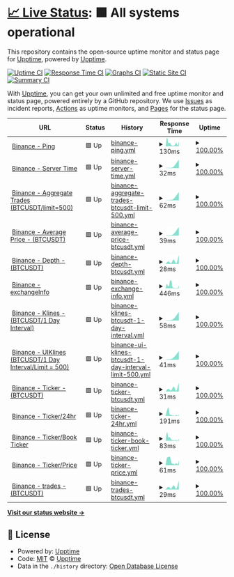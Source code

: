 # [📈 Live Status](https://demo.upptime.js.org): <!--live status--> **🟩 All systems operational**

This repository contains the open-source uptime monitor and status page for [Upptime](https://upptime.js.org), powered by [Upptime](https://github.com/upptime/upptime).

[![Uptime CI](https://github.com/goquantio/crypto-monitor/workflows/Uptime%20CI/badge.svg)](https://github.com/goquantio/crypto-monitor/actions?query=workflow%3A%22Uptime+CI%22)
[![Response Time CI](https://github.com/goquantio/crypto-monitor/workflows/Response%20Time%20CI/badge.svg)](https://github.com/goquantio/crypto-monitor/actions?query=workflow%3A%22Response+Time+CI%22)
[![Graphs CI](https://github.com/goquantio/crypto-monitor/workflows/Graphs%20CI/badge.svg)](https://github.com/goquantio/crypto-monitor/actions?query=workflow%3A%22Graphs+CI%22)
[![Static Site CI](https://github.com/goquantio/crypto-monitor/workflows/Static%20Site%20CI/badge.svg)](https://github.com/goquantio/crypto-monitor/actions?query=workflow%3A%22Static+Site+CI%22)
[![Summary CI](https://github.com/goquantio/crypto-monitor/workflows/Summary%20CI/badge.svg)](https://github.com/goquantio/crypto-monitor/actions?query=workflow%3A%22Summary+CI%22)

With [Upptime](https://upptime.js.org), you can get your own unlimited and free uptime monitor and status page, powered entirely by a GitHub repository. We use [Issues](https://github.com/upptime/upptime/issues) as incident reports, [Actions](https://github.com/goquantio/crypto-monitor/actions) as uptime monitors, and [Pages](https://demo.upptime.js.org) for the status page.

<!--start: status pages-->
<!-- This summary is generated by Upptime (https://github.com/upptime/upptime) -->
<!-- Do not edit this manually, your changes will be overwritten -->
<!-- prettier-ignore -->
| URL | Status | History | Response Time | Uptime |
| --- | ------ | ------- | ------------- | ------ |
| <img alt="" src="https://icons.duckduckgo.com/ip3/api.binance.us.ico" height="13"> [Binance - Ping](https://api.binance.us/api/v3/ping) | 🟩 Up | [binance-ping.yml](https://github.com/goquantio/crypto-monitor/commits/HEAD/history/binance-ping.yml) | <details><summary><img alt="Response time graph" src="./graphs/binance-ping/response-time-week.png" height="20"> 130ms</summary><br><a href="https://goquantio.github.io/crypto-monitor/history/binance-ping"><img alt="Response time 130" src="https://img.shields.io/endpoint?url=https%3A%2F%2Fraw.githubusercontent.com%2Fgoquantio%2Fcrypto-monitor%2FHEAD%2Fapi%2Fbinance-ping%2Fresponse-time.json"></a><br><a href="https://goquantio.github.io/crypto-monitor/history/binance-ping"><img alt="24-hour response time 130" src="https://img.shields.io/endpoint?url=https%3A%2F%2Fraw.githubusercontent.com%2Fgoquantio%2Fcrypto-monitor%2FHEAD%2Fapi%2Fbinance-ping%2Fresponse-time-day.json"></a><br><a href="https://goquantio.github.io/crypto-monitor/history/binance-ping"><img alt="7-day response time 130" src="https://img.shields.io/endpoint?url=https%3A%2F%2Fraw.githubusercontent.com%2Fgoquantio%2Fcrypto-monitor%2FHEAD%2Fapi%2Fbinance-ping%2Fresponse-time-week.json"></a><br><a href="https://goquantio.github.io/crypto-monitor/history/binance-ping"><img alt="30-day response time 130" src="https://img.shields.io/endpoint?url=https%3A%2F%2Fraw.githubusercontent.com%2Fgoquantio%2Fcrypto-monitor%2FHEAD%2Fapi%2Fbinance-ping%2Fresponse-time-month.json"></a><br><a href="https://goquantio.github.io/crypto-monitor/history/binance-ping"><img alt="1-year response time 130" src="https://img.shields.io/endpoint?url=https%3A%2F%2Fraw.githubusercontent.com%2Fgoquantio%2Fcrypto-monitor%2FHEAD%2Fapi%2Fbinance-ping%2Fresponse-time-year.json"></a></details> | <details><summary><a href="https://goquantio.github.io/crypto-monitor/history/binance-ping">100.00%</a></summary><a href="https://goquantio.github.io/crypto-monitor/history/binance-ping"><img alt="All-time uptime 100.00%" src="https://img.shields.io/endpoint?url=https%3A%2F%2Fraw.githubusercontent.com%2Fgoquantio%2Fcrypto-monitor%2FHEAD%2Fapi%2Fbinance-ping%2Fuptime.json"></a><br><a href="https://goquantio.github.io/crypto-monitor/history/binance-ping"><img alt="24-hour uptime 100.00%" src="https://img.shields.io/endpoint?url=https%3A%2F%2Fraw.githubusercontent.com%2Fgoquantio%2Fcrypto-monitor%2FHEAD%2Fapi%2Fbinance-ping%2Fuptime-day.json"></a><br><a href="https://goquantio.github.io/crypto-monitor/history/binance-ping"><img alt="7-day uptime 100.00%" src="https://img.shields.io/endpoint?url=https%3A%2F%2Fraw.githubusercontent.com%2Fgoquantio%2Fcrypto-monitor%2FHEAD%2Fapi%2Fbinance-ping%2Fuptime-week.json"></a><br><a href="https://goquantio.github.io/crypto-monitor/history/binance-ping"><img alt="30-day uptime 100.00%" src="https://img.shields.io/endpoint?url=https%3A%2F%2Fraw.githubusercontent.com%2Fgoquantio%2Fcrypto-monitor%2FHEAD%2Fapi%2Fbinance-ping%2Fuptime-month.json"></a><br><a href="https://goquantio.github.io/crypto-monitor/history/binance-ping"><img alt="1-year uptime 100.00%" src="https://img.shields.io/endpoint?url=https%3A%2F%2Fraw.githubusercontent.com%2Fgoquantio%2Fcrypto-monitor%2FHEAD%2Fapi%2Fbinance-ping%2Fuptime-year.json"></a></details>
| <img alt="" src="https://icons.duckduckgo.com/ip3/api.binance.us.ico" height="13"> [Binance - Server Time](https://api.binance.us/api/v3/time) | 🟩 Up | [binance-server-time.yml](https://github.com/goquantio/crypto-monitor/commits/HEAD/history/binance-server-time.yml) | <details><summary><img alt="Response time graph" src="./graphs/binance-server-time/response-time-week.png" height="20"> 32ms</summary><br><a href="https://goquantio.github.io/crypto-monitor/history/binance-server-time"><img alt="Response time 32" src="https://img.shields.io/endpoint?url=https%3A%2F%2Fraw.githubusercontent.com%2Fgoquantio%2Fcrypto-monitor%2FHEAD%2Fapi%2Fbinance-server-time%2Fresponse-time.json"></a><br><a href="https://goquantio.github.io/crypto-monitor/history/binance-server-time"><img alt="24-hour response time 32" src="https://img.shields.io/endpoint?url=https%3A%2F%2Fraw.githubusercontent.com%2Fgoquantio%2Fcrypto-monitor%2FHEAD%2Fapi%2Fbinance-server-time%2Fresponse-time-day.json"></a><br><a href="https://goquantio.github.io/crypto-monitor/history/binance-server-time"><img alt="7-day response time 32" src="https://img.shields.io/endpoint?url=https%3A%2F%2Fraw.githubusercontent.com%2Fgoquantio%2Fcrypto-monitor%2FHEAD%2Fapi%2Fbinance-server-time%2Fresponse-time-week.json"></a><br><a href="https://goquantio.github.io/crypto-monitor/history/binance-server-time"><img alt="30-day response time 32" src="https://img.shields.io/endpoint?url=https%3A%2F%2Fraw.githubusercontent.com%2Fgoquantio%2Fcrypto-monitor%2FHEAD%2Fapi%2Fbinance-server-time%2Fresponse-time-month.json"></a><br><a href="https://goquantio.github.io/crypto-monitor/history/binance-server-time"><img alt="1-year response time 32" src="https://img.shields.io/endpoint?url=https%3A%2F%2Fraw.githubusercontent.com%2Fgoquantio%2Fcrypto-monitor%2FHEAD%2Fapi%2Fbinance-server-time%2Fresponse-time-year.json"></a></details> | <details><summary><a href="https://goquantio.github.io/crypto-monitor/history/binance-server-time">100.00%</a></summary><a href="https://goquantio.github.io/crypto-monitor/history/binance-server-time"><img alt="All-time uptime 100.00%" src="https://img.shields.io/endpoint?url=https%3A%2F%2Fraw.githubusercontent.com%2Fgoquantio%2Fcrypto-monitor%2FHEAD%2Fapi%2Fbinance-server-time%2Fuptime.json"></a><br><a href="https://goquantio.github.io/crypto-monitor/history/binance-server-time"><img alt="24-hour uptime 100.00%" src="https://img.shields.io/endpoint?url=https%3A%2F%2Fraw.githubusercontent.com%2Fgoquantio%2Fcrypto-monitor%2FHEAD%2Fapi%2Fbinance-server-time%2Fuptime-day.json"></a><br><a href="https://goquantio.github.io/crypto-monitor/history/binance-server-time"><img alt="7-day uptime 100.00%" src="https://img.shields.io/endpoint?url=https%3A%2F%2Fraw.githubusercontent.com%2Fgoquantio%2Fcrypto-monitor%2FHEAD%2Fapi%2Fbinance-server-time%2Fuptime-week.json"></a><br><a href="https://goquantio.github.io/crypto-monitor/history/binance-server-time"><img alt="30-day uptime 100.00%" src="https://img.shields.io/endpoint?url=https%3A%2F%2Fraw.githubusercontent.com%2Fgoquantio%2Fcrypto-monitor%2FHEAD%2Fapi%2Fbinance-server-time%2Fuptime-month.json"></a><br><a href="https://goquantio.github.io/crypto-monitor/history/binance-server-time"><img alt="1-year uptime 100.00%" src="https://img.shields.io/endpoint?url=https%3A%2F%2Fraw.githubusercontent.com%2Fgoquantio%2Fcrypto-monitor%2FHEAD%2Fapi%2Fbinance-server-time%2Fuptime-year.json"></a></details>
| <img alt="" src="https://icons.duckduckgo.com/ip3/api.binance.us.ico" height="13"> [Binance - Aggregate Trades (BTCUSDT/limit=500)](https://api.binance.us/api/v3/aggTrades?symbol=BTCUSDT&limit=500) | 🟩 Up | [binance-aggregate-trades-btcusdt-limit-500.yml](https://github.com/goquantio/crypto-monitor/commits/HEAD/history/binance-aggregate-trades-btcusdt-limit-500.yml) | <details><summary><img alt="Response time graph" src="./graphs/binance-aggregate-trades-btcusdt-limit-500/response-time-week.png" height="20"> 62ms</summary><br><a href="https://goquantio.github.io/crypto-monitor/history/binance-aggregate-trades-btcusdt-limit-500"><img alt="Response time 62" src="https://img.shields.io/endpoint?url=https%3A%2F%2Fraw.githubusercontent.com%2Fgoquantio%2Fcrypto-monitor%2FHEAD%2Fapi%2Fbinance-aggregate-trades-btcusdt-limit-500%2Fresponse-time.json"></a><br><a href="https://goquantio.github.io/crypto-monitor/history/binance-aggregate-trades-btcusdt-limit-500"><img alt="24-hour response time 62" src="https://img.shields.io/endpoint?url=https%3A%2F%2Fraw.githubusercontent.com%2Fgoquantio%2Fcrypto-monitor%2FHEAD%2Fapi%2Fbinance-aggregate-trades-btcusdt-limit-500%2Fresponse-time-day.json"></a><br><a href="https://goquantio.github.io/crypto-monitor/history/binance-aggregate-trades-btcusdt-limit-500"><img alt="7-day response time 62" src="https://img.shields.io/endpoint?url=https%3A%2F%2Fraw.githubusercontent.com%2Fgoquantio%2Fcrypto-monitor%2FHEAD%2Fapi%2Fbinance-aggregate-trades-btcusdt-limit-500%2Fresponse-time-week.json"></a><br><a href="https://goquantio.github.io/crypto-monitor/history/binance-aggregate-trades-btcusdt-limit-500"><img alt="30-day response time 62" src="https://img.shields.io/endpoint?url=https%3A%2F%2Fraw.githubusercontent.com%2Fgoquantio%2Fcrypto-monitor%2FHEAD%2Fapi%2Fbinance-aggregate-trades-btcusdt-limit-500%2Fresponse-time-month.json"></a><br><a href="https://goquantio.github.io/crypto-monitor/history/binance-aggregate-trades-btcusdt-limit-500"><img alt="1-year response time 62" src="https://img.shields.io/endpoint?url=https%3A%2F%2Fraw.githubusercontent.com%2Fgoquantio%2Fcrypto-monitor%2FHEAD%2Fapi%2Fbinance-aggregate-trades-btcusdt-limit-500%2Fresponse-time-year.json"></a></details> | <details><summary><a href="https://goquantio.github.io/crypto-monitor/history/binance-aggregate-trades-btcusdt-limit-500">100.00%</a></summary><a href="https://goquantio.github.io/crypto-monitor/history/binance-aggregate-trades-btcusdt-limit-500"><img alt="All-time uptime 100.00%" src="https://img.shields.io/endpoint?url=https%3A%2F%2Fraw.githubusercontent.com%2Fgoquantio%2Fcrypto-monitor%2FHEAD%2Fapi%2Fbinance-aggregate-trades-btcusdt-limit-500%2Fuptime.json"></a><br><a href="https://goquantio.github.io/crypto-monitor/history/binance-aggregate-trades-btcusdt-limit-500"><img alt="24-hour uptime 100.00%" src="https://img.shields.io/endpoint?url=https%3A%2F%2Fraw.githubusercontent.com%2Fgoquantio%2Fcrypto-monitor%2FHEAD%2Fapi%2Fbinance-aggregate-trades-btcusdt-limit-500%2Fuptime-day.json"></a><br><a href="https://goquantio.github.io/crypto-monitor/history/binance-aggregate-trades-btcusdt-limit-500"><img alt="7-day uptime 100.00%" src="https://img.shields.io/endpoint?url=https%3A%2F%2Fraw.githubusercontent.com%2Fgoquantio%2Fcrypto-monitor%2FHEAD%2Fapi%2Fbinance-aggregate-trades-btcusdt-limit-500%2Fuptime-week.json"></a><br><a href="https://goquantio.github.io/crypto-monitor/history/binance-aggregate-trades-btcusdt-limit-500"><img alt="30-day uptime 100.00%" src="https://img.shields.io/endpoint?url=https%3A%2F%2Fraw.githubusercontent.com%2Fgoquantio%2Fcrypto-monitor%2FHEAD%2Fapi%2Fbinance-aggregate-trades-btcusdt-limit-500%2Fuptime-month.json"></a><br><a href="https://goquantio.github.io/crypto-monitor/history/binance-aggregate-trades-btcusdt-limit-500"><img alt="1-year uptime 100.00%" src="https://img.shields.io/endpoint?url=https%3A%2F%2Fraw.githubusercontent.com%2Fgoquantio%2Fcrypto-monitor%2FHEAD%2Fapi%2Fbinance-aggregate-trades-btcusdt-limit-500%2Fuptime-year.json"></a></details>
| <img alt="" src="https://icons.duckduckgo.com/ip3/api.binance.us.ico" height="13"> [Binance - Average Price - (BTCUSDT)](https://api.binance.us/api/v3/avgPrice?symbol=BTCUSDT) | 🟩 Up | [binance-average-price-btcusdt.yml](https://github.com/goquantio/crypto-monitor/commits/HEAD/history/binance-average-price-btcusdt.yml) | <details><summary><img alt="Response time graph" src="./graphs/binance-average-price-btcusdt/response-time-week.png" height="20"> 39ms</summary><br><a href="https://goquantio.github.io/crypto-monitor/history/binance-average-price-btcusdt"><img alt="Response time 39" src="https://img.shields.io/endpoint?url=https%3A%2F%2Fraw.githubusercontent.com%2Fgoquantio%2Fcrypto-monitor%2FHEAD%2Fapi%2Fbinance-average-price-btcusdt%2Fresponse-time.json"></a><br><a href="https://goquantio.github.io/crypto-monitor/history/binance-average-price-btcusdt"><img alt="24-hour response time 39" src="https://img.shields.io/endpoint?url=https%3A%2F%2Fraw.githubusercontent.com%2Fgoquantio%2Fcrypto-monitor%2FHEAD%2Fapi%2Fbinance-average-price-btcusdt%2Fresponse-time-day.json"></a><br><a href="https://goquantio.github.io/crypto-monitor/history/binance-average-price-btcusdt"><img alt="7-day response time 39" src="https://img.shields.io/endpoint?url=https%3A%2F%2Fraw.githubusercontent.com%2Fgoquantio%2Fcrypto-monitor%2FHEAD%2Fapi%2Fbinance-average-price-btcusdt%2Fresponse-time-week.json"></a><br><a href="https://goquantio.github.io/crypto-monitor/history/binance-average-price-btcusdt"><img alt="30-day response time 39" src="https://img.shields.io/endpoint?url=https%3A%2F%2Fraw.githubusercontent.com%2Fgoquantio%2Fcrypto-monitor%2FHEAD%2Fapi%2Fbinance-average-price-btcusdt%2Fresponse-time-month.json"></a><br><a href="https://goquantio.github.io/crypto-monitor/history/binance-average-price-btcusdt"><img alt="1-year response time 39" src="https://img.shields.io/endpoint?url=https%3A%2F%2Fraw.githubusercontent.com%2Fgoquantio%2Fcrypto-monitor%2FHEAD%2Fapi%2Fbinance-average-price-btcusdt%2Fresponse-time-year.json"></a></details> | <details><summary><a href="https://goquantio.github.io/crypto-monitor/history/binance-average-price-btcusdt">100.00%</a></summary><a href="https://goquantio.github.io/crypto-monitor/history/binance-average-price-btcusdt"><img alt="All-time uptime 100.00%" src="https://img.shields.io/endpoint?url=https%3A%2F%2Fraw.githubusercontent.com%2Fgoquantio%2Fcrypto-monitor%2FHEAD%2Fapi%2Fbinance-average-price-btcusdt%2Fuptime.json"></a><br><a href="https://goquantio.github.io/crypto-monitor/history/binance-average-price-btcusdt"><img alt="24-hour uptime 100.00%" src="https://img.shields.io/endpoint?url=https%3A%2F%2Fraw.githubusercontent.com%2Fgoquantio%2Fcrypto-monitor%2FHEAD%2Fapi%2Fbinance-average-price-btcusdt%2Fuptime-day.json"></a><br><a href="https://goquantio.github.io/crypto-monitor/history/binance-average-price-btcusdt"><img alt="7-day uptime 100.00%" src="https://img.shields.io/endpoint?url=https%3A%2F%2Fraw.githubusercontent.com%2Fgoquantio%2Fcrypto-monitor%2FHEAD%2Fapi%2Fbinance-average-price-btcusdt%2Fuptime-week.json"></a><br><a href="https://goquantio.github.io/crypto-monitor/history/binance-average-price-btcusdt"><img alt="30-day uptime 100.00%" src="https://img.shields.io/endpoint?url=https%3A%2F%2Fraw.githubusercontent.com%2Fgoquantio%2Fcrypto-monitor%2FHEAD%2Fapi%2Fbinance-average-price-btcusdt%2Fuptime-month.json"></a><br><a href="https://goquantio.github.io/crypto-monitor/history/binance-average-price-btcusdt"><img alt="1-year uptime 100.00%" src="https://img.shields.io/endpoint?url=https%3A%2F%2Fraw.githubusercontent.com%2Fgoquantio%2Fcrypto-monitor%2FHEAD%2Fapi%2Fbinance-average-price-btcusdt%2Fuptime-year.json"></a></details>
| <img alt="" src="https://icons.duckduckgo.com/ip3/api.binance.us.ico" height="13"> [Binance - Depth - (BTCUSDT)](https://api.binance.us/api/v3/depth?symbol=BTCUSDT) | 🟩 Up | [binance-depth-btcusdt.yml](https://github.com/goquantio/crypto-monitor/commits/HEAD/history/binance-depth-btcusdt.yml) | <details><summary><img alt="Response time graph" src="./graphs/binance-depth-btcusdt/response-time-week.png" height="20"> 28ms</summary><br><a href="https://goquantio.github.io/crypto-monitor/history/binance-depth-btcusdt"><img alt="Response time 28" src="https://img.shields.io/endpoint?url=https%3A%2F%2Fraw.githubusercontent.com%2Fgoquantio%2Fcrypto-monitor%2FHEAD%2Fapi%2Fbinance-depth-btcusdt%2Fresponse-time.json"></a><br><a href="https://goquantio.github.io/crypto-monitor/history/binance-depth-btcusdt"><img alt="24-hour response time 28" src="https://img.shields.io/endpoint?url=https%3A%2F%2Fraw.githubusercontent.com%2Fgoquantio%2Fcrypto-monitor%2FHEAD%2Fapi%2Fbinance-depth-btcusdt%2Fresponse-time-day.json"></a><br><a href="https://goquantio.github.io/crypto-monitor/history/binance-depth-btcusdt"><img alt="7-day response time 28" src="https://img.shields.io/endpoint?url=https%3A%2F%2Fraw.githubusercontent.com%2Fgoquantio%2Fcrypto-monitor%2FHEAD%2Fapi%2Fbinance-depth-btcusdt%2Fresponse-time-week.json"></a><br><a href="https://goquantio.github.io/crypto-monitor/history/binance-depth-btcusdt"><img alt="30-day response time 28" src="https://img.shields.io/endpoint?url=https%3A%2F%2Fraw.githubusercontent.com%2Fgoquantio%2Fcrypto-monitor%2FHEAD%2Fapi%2Fbinance-depth-btcusdt%2Fresponse-time-month.json"></a><br><a href="https://goquantio.github.io/crypto-monitor/history/binance-depth-btcusdt"><img alt="1-year response time 28" src="https://img.shields.io/endpoint?url=https%3A%2F%2Fraw.githubusercontent.com%2Fgoquantio%2Fcrypto-monitor%2FHEAD%2Fapi%2Fbinance-depth-btcusdt%2Fresponse-time-year.json"></a></details> | <details><summary><a href="https://goquantio.github.io/crypto-monitor/history/binance-depth-btcusdt">100.00%</a></summary><a href="https://goquantio.github.io/crypto-monitor/history/binance-depth-btcusdt"><img alt="All-time uptime 100.00%" src="https://img.shields.io/endpoint?url=https%3A%2F%2Fraw.githubusercontent.com%2Fgoquantio%2Fcrypto-monitor%2FHEAD%2Fapi%2Fbinance-depth-btcusdt%2Fuptime.json"></a><br><a href="https://goquantio.github.io/crypto-monitor/history/binance-depth-btcusdt"><img alt="24-hour uptime 100.00%" src="https://img.shields.io/endpoint?url=https%3A%2F%2Fraw.githubusercontent.com%2Fgoquantio%2Fcrypto-monitor%2FHEAD%2Fapi%2Fbinance-depth-btcusdt%2Fuptime-day.json"></a><br><a href="https://goquantio.github.io/crypto-monitor/history/binance-depth-btcusdt"><img alt="7-day uptime 100.00%" src="https://img.shields.io/endpoint?url=https%3A%2F%2Fraw.githubusercontent.com%2Fgoquantio%2Fcrypto-monitor%2FHEAD%2Fapi%2Fbinance-depth-btcusdt%2Fuptime-week.json"></a><br><a href="https://goquantio.github.io/crypto-monitor/history/binance-depth-btcusdt"><img alt="30-day uptime 100.00%" src="https://img.shields.io/endpoint?url=https%3A%2F%2Fraw.githubusercontent.com%2Fgoquantio%2Fcrypto-monitor%2FHEAD%2Fapi%2Fbinance-depth-btcusdt%2Fuptime-month.json"></a><br><a href="https://goquantio.github.io/crypto-monitor/history/binance-depth-btcusdt"><img alt="1-year uptime 100.00%" src="https://img.shields.io/endpoint?url=https%3A%2F%2Fraw.githubusercontent.com%2Fgoquantio%2Fcrypto-monitor%2FHEAD%2Fapi%2Fbinance-depth-btcusdt%2Fuptime-year.json"></a></details>
| <img alt="" src="https://icons.duckduckgo.com/ip3/api.binance.us.ico" height="13"> [Binance - exchangeInfo](https://api.binance.us/api/v3/exchangeInfo) | 🟩 Up | [binance-exchange-info.yml](https://github.com/goquantio/crypto-monitor/commits/HEAD/history/binance-exchange-info.yml) | <details><summary><img alt="Response time graph" src="./graphs/binance-exchange-info/response-time-week.png" height="20"> 446ms</summary><br><a href="https://goquantio.github.io/crypto-monitor/history/binance-exchange-info"><img alt="Response time 446" src="https://img.shields.io/endpoint?url=https%3A%2F%2Fraw.githubusercontent.com%2Fgoquantio%2Fcrypto-monitor%2FHEAD%2Fapi%2Fbinance-exchange-info%2Fresponse-time.json"></a><br><a href="https://goquantio.github.io/crypto-monitor/history/binance-exchange-info"><img alt="24-hour response time 446" src="https://img.shields.io/endpoint?url=https%3A%2F%2Fraw.githubusercontent.com%2Fgoquantio%2Fcrypto-monitor%2FHEAD%2Fapi%2Fbinance-exchange-info%2Fresponse-time-day.json"></a><br><a href="https://goquantio.github.io/crypto-monitor/history/binance-exchange-info"><img alt="7-day response time 446" src="https://img.shields.io/endpoint?url=https%3A%2F%2Fraw.githubusercontent.com%2Fgoquantio%2Fcrypto-monitor%2FHEAD%2Fapi%2Fbinance-exchange-info%2Fresponse-time-week.json"></a><br><a href="https://goquantio.github.io/crypto-monitor/history/binance-exchange-info"><img alt="30-day response time 446" src="https://img.shields.io/endpoint?url=https%3A%2F%2Fraw.githubusercontent.com%2Fgoquantio%2Fcrypto-monitor%2FHEAD%2Fapi%2Fbinance-exchange-info%2Fresponse-time-month.json"></a><br><a href="https://goquantio.github.io/crypto-monitor/history/binance-exchange-info"><img alt="1-year response time 446" src="https://img.shields.io/endpoint?url=https%3A%2F%2Fraw.githubusercontent.com%2Fgoquantio%2Fcrypto-monitor%2FHEAD%2Fapi%2Fbinance-exchange-info%2Fresponse-time-year.json"></a></details> | <details><summary><a href="https://goquantio.github.io/crypto-monitor/history/binance-exchange-info">100.00%</a></summary><a href="https://goquantio.github.io/crypto-monitor/history/binance-exchange-info"><img alt="All-time uptime 100.00%" src="https://img.shields.io/endpoint?url=https%3A%2F%2Fraw.githubusercontent.com%2Fgoquantio%2Fcrypto-monitor%2FHEAD%2Fapi%2Fbinance-exchange-info%2Fuptime.json"></a><br><a href="https://goquantio.github.io/crypto-monitor/history/binance-exchange-info"><img alt="24-hour uptime 100.00%" src="https://img.shields.io/endpoint?url=https%3A%2F%2Fraw.githubusercontent.com%2Fgoquantio%2Fcrypto-monitor%2FHEAD%2Fapi%2Fbinance-exchange-info%2Fuptime-day.json"></a><br><a href="https://goquantio.github.io/crypto-monitor/history/binance-exchange-info"><img alt="7-day uptime 100.00%" src="https://img.shields.io/endpoint?url=https%3A%2F%2Fraw.githubusercontent.com%2Fgoquantio%2Fcrypto-monitor%2FHEAD%2Fapi%2Fbinance-exchange-info%2Fuptime-week.json"></a><br><a href="https://goquantio.github.io/crypto-monitor/history/binance-exchange-info"><img alt="30-day uptime 100.00%" src="https://img.shields.io/endpoint?url=https%3A%2F%2Fraw.githubusercontent.com%2Fgoquantio%2Fcrypto-monitor%2FHEAD%2Fapi%2Fbinance-exchange-info%2Fuptime-month.json"></a><br><a href="https://goquantio.github.io/crypto-monitor/history/binance-exchange-info"><img alt="1-year uptime 100.00%" src="https://img.shields.io/endpoint?url=https%3A%2F%2Fraw.githubusercontent.com%2Fgoquantio%2Fcrypto-monitor%2FHEAD%2Fapi%2Fbinance-exchange-info%2Fuptime-year.json"></a></details>
| <img alt="" src="https://icons.duckduckgo.com/ip3/api.binance.us.ico" height="13"> [Binance - Klines - (BTCUSDT/1 Day Interval)](https://api.binance.us/api/v3/klines?symbol=BTCUSDT&interval=1d) | 🟩 Up | [binance-klines-btcusdt-1-day-interval.yml](https://github.com/goquantio/crypto-monitor/commits/HEAD/history/binance-klines-btcusdt-1-day-interval.yml) | <details><summary><img alt="Response time graph" src="./graphs/binance-klines-btcusdt-1-day-interval/response-time-week.png" height="20"> 58ms</summary><br><a href="https://goquantio.github.io/crypto-monitor/history/binance-klines-btcusdt-1-day-interval"><img alt="Response time 58" src="https://img.shields.io/endpoint?url=https%3A%2F%2Fraw.githubusercontent.com%2Fgoquantio%2Fcrypto-monitor%2FHEAD%2Fapi%2Fbinance-klines-btcusdt-1-day-interval%2Fresponse-time.json"></a><br><a href="https://goquantio.github.io/crypto-monitor/history/binance-klines-btcusdt-1-day-interval"><img alt="24-hour response time 58" src="https://img.shields.io/endpoint?url=https%3A%2F%2Fraw.githubusercontent.com%2Fgoquantio%2Fcrypto-monitor%2FHEAD%2Fapi%2Fbinance-klines-btcusdt-1-day-interval%2Fresponse-time-day.json"></a><br><a href="https://goquantio.github.io/crypto-monitor/history/binance-klines-btcusdt-1-day-interval"><img alt="7-day response time 58" src="https://img.shields.io/endpoint?url=https%3A%2F%2Fraw.githubusercontent.com%2Fgoquantio%2Fcrypto-monitor%2FHEAD%2Fapi%2Fbinance-klines-btcusdt-1-day-interval%2Fresponse-time-week.json"></a><br><a href="https://goquantio.github.io/crypto-monitor/history/binance-klines-btcusdt-1-day-interval"><img alt="30-day response time 58" src="https://img.shields.io/endpoint?url=https%3A%2F%2Fraw.githubusercontent.com%2Fgoquantio%2Fcrypto-monitor%2FHEAD%2Fapi%2Fbinance-klines-btcusdt-1-day-interval%2Fresponse-time-month.json"></a><br><a href="https://goquantio.github.io/crypto-monitor/history/binance-klines-btcusdt-1-day-interval"><img alt="1-year response time 58" src="https://img.shields.io/endpoint?url=https%3A%2F%2Fraw.githubusercontent.com%2Fgoquantio%2Fcrypto-monitor%2FHEAD%2Fapi%2Fbinance-klines-btcusdt-1-day-interval%2Fresponse-time-year.json"></a></details> | <details><summary><a href="https://goquantio.github.io/crypto-monitor/history/binance-klines-btcusdt-1-day-interval">100.00%</a></summary><a href="https://goquantio.github.io/crypto-monitor/history/binance-klines-btcusdt-1-day-interval"><img alt="All-time uptime 100.00%" src="https://img.shields.io/endpoint?url=https%3A%2F%2Fraw.githubusercontent.com%2Fgoquantio%2Fcrypto-monitor%2FHEAD%2Fapi%2Fbinance-klines-btcusdt-1-day-interval%2Fuptime.json"></a><br><a href="https://goquantio.github.io/crypto-monitor/history/binance-klines-btcusdt-1-day-interval"><img alt="24-hour uptime 100.00%" src="https://img.shields.io/endpoint?url=https%3A%2F%2Fraw.githubusercontent.com%2Fgoquantio%2Fcrypto-monitor%2FHEAD%2Fapi%2Fbinance-klines-btcusdt-1-day-interval%2Fuptime-day.json"></a><br><a href="https://goquantio.github.io/crypto-monitor/history/binance-klines-btcusdt-1-day-interval"><img alt="7-day uptime 100.00%" src="https://img.shields.io/endpoint?url=https%3A%2F%2Fraw.githubusercontent.com%2Fgoquantio%2Fcrypto-monitor%2FHEAD%2Fapi%2Fbinance-klines-btcusdt-1-day-interval%2Fuptime-week.json"></a><br><a href="https://goquantio.github.io/crypto-monitor/history/binance-klines-btcusdt-1-day-interval"><img alt="30-day uptime 100.00%" src="https://img.shields.io/endpoint?url=https%3A%2F%2Fraw.githubusercontent.com%2Fgoquantio%2Fcrypto-monitor%2FHEAD%2Fapi%2Fbinance-klines-btcusdt-1-day-interval%2Fuptime-month.json"></a><br><a href="https://goquantio.github.io/crypto-monitor/history/binance-klines-btcusdt-1-day-interval"><img alt="1-year uptime 100.00%" src="https://img.shields.io/endpoint?url=https%3A%2F%2Fraw.githubusercontent.com%2Fgoquantio%2Fcrypto-monitor%2FHEAD%2Fapi%2Fbinance-klines-btcusdt-1-day-interval%2Fuptime-year.json"></a></details>
| <img alt="" src="https://icons.duckduckgo.com/ip3/api.binance.us.ico" height="13"> [Binance - UIKlines (BTCUSDT/1 Day Interval/Limit = 500)](https://api.binance.us/api/v3/uiKlines?symbol=BTCUSDT&interval=1d&limit=500) | 🟩 Up | [binance-ui-klines-btcusdt-1-day-interval-limit-500.yml](https://github.com/goquantio/crypto-monitor/commits/HEAD/history/binance-ui-klines-btcusdt-1-day-interval-limit-500.yml) | <details><summary><img alt="Response time graph" src="./graphs/binance-ui-klines-btcusdt-1-day-interval-limit-500/response-time-week.png" height="20"> 41ms</summary><br><a href="https://goquantio.github.io/crypto-monitor/history/binance-ui-klines-btcusdt-1-day-interval-limit-500"><img alt="Response time 41" src="https://img.shields.io/endpoint?url=https%3A%2F%2Fraw.githubusercontent.com%2Fgoquantio%2Fcrypto-monitor%2FHEAD%2Fapi%2Fbinance-ui-klines-btcusdt-1-day-interval-limit-500%2Fresponse-time.json"></a><br><a href="https://goquantio.github.io/crypto-monitor/history/binance-ui-klines-btcusdt-1-day-interval-limit-500"><img alt="24-hour response time 41" src="https://img.shields.io/endpoint?url=https%3A%2F%2Fraw.githubusercontent.com%2Fgoquantio%2Fcrypto-monitor%2FHEAD%2Fapi%2Fbinance-ui-klines-btcusdt-1-day-interval-limit-500%2Fresponse-time-day.json"></a><br><a href="https://goquantio.github.io/crypto-monitor/history/binance-ui-klines-btcusdt-1-day-interval-limit-500"><img alt="7-day response time 41" src="https://img.shields.io/endpoint?url=https%3A%2F%2Fraw.githubusercontent.com%2Fgoquantio%2Fcrypto-monitor%2FHEAD%2Fapi%2Fbinance-ui-klines-btcusdt-1-day-interval-limit-500%2Fresponse-time-week.json"></a><br><a href="https://goquantio.github.io/crypto-monitor/history/binance-ui-klines-btcusdt-1-day-interval-limit-500"><img alt="30-day response time 41" src="https://img.shields.io/endpoint?url=https%3A%2F%2Fraw.githubusercontent.com%2Fgoquantio%2Fcrypto-monitor%2FHEAD%2Fapi%2Fbinance-ui-klines-btcusdt-1-day-interval-limit-500%2Fresponse-time-month.json"></a><br><a href="https://goquantio.github.io/crypto-monitor/history/binance-ui-klines-btcusdt-1-day-interval-limit-500"><img alt="1-year response time 41" src="https://img.shields.io/endpoint?url=https%3A%2F%2Fraw.githubusercontent.com%2Fgoquantio%2Fcrypto-monitor%2FHEAD%2Fapi%2Fbinance-ui-klines-btcusdt-1-day-interval-limit-500%2Fresponse-time-year.json"></a></details> | <details><summary><a href="https://goquantio.github.io/crypto-monitor/history/binance-ui-klines-btcusdt-1-day-interval-limit-500">100.00%</a></summary><a href="https://goquantio.github.io/crypto-monitor/history/binance-ui-klines-btcusdt-1-day-interval-limit-500"><img alt="All-time uptime 100.00%" src="https://img.shields.io/endpoint?url=https%3A%2F%2Fraw.githubusercontent.com%2Fgoquantio%2Fcrypto-monitor%2FHEAD%2Fapi%2Fbinance-ui-klines-btcusdt-1-day-interval-limit-500%2Fuptime.json"></a><br><a href="https://goquantio.github.io/crypto-monitor/history/binance-ui-klines-btcusdt-1-day-interval-limit-500"><img alt="24-hour uptime 100.00%" src="https://img.shields.io/endpoint?url=https%3A%2F%2Fraw.githubusercontent.com%2Fgoquantio%2Fcrypto-monitor%2FHEAD%2Fapi%2Fbinance-ui-klines-btcusdt-1-day-interval-limit-500%2Fuptime-day.json"></a><br><a href="https://goquantio.github.io/crypto-monitor/history/binance-ui-klines-btcusdt-1-day-interval-limit-500"><img alt="7-day uptime 100.00%" src="https://img.shields.io/endpoint?url=https%3A%2F%2Fraw.githubusercontent.com%2Fgoquantio%2Fcrypto-monitor%2FHEAD%2Fapi%2Fbinance-ui-klines-btcusdt-1-day-interval-limit-500%2Fuptime-week.json"></a><br><a href="https://goquantio.github.io/crypto-monitor/history/binance-ui-klines-btcusdt-1-day-interval-limit-500"><img alt="30-day uptime 100.00%" src="https://img.shields.io/endpoint?url=https%3A%2F%2Fraw.githubusercontent.com%2Fgoquantio%2Fcrypto-monitor%2FHEAD%2Fapi%2Fbinance-ui-klines-btcusdt-1-day-interval-limit-500%2Fuptime-month.json"></a><br><a href="https://goquantio.github.io/crypto-monitor/history/binance-ui-klines-btcusdt-1-day-interval-limit-500"><img alt="1-year uptime 100.00%" src="https://img.shields.io/endpoint?url=https%3A%2F%2Fraw.githubusercontent.com%2Fgoquantio%2Fcrypto-monitor%2FHEAD%2Fapi%2Fbinance-ui-klines-btcusdt-1-day-interval-limit-500%2Fuptime-year.json"></a></details>
| <img alt="" src="https://icons.duckduckgo.com/ip3/api.binance.us.ico" height="13"> [Binance - Ticker - (BTCUSDT)](https://api.binance.us/api/v3/ticker?symbol=BTCUSDT) | 🟩 Up | [binance-ticker-btcusdt.yml](https://github.com/goquantio/crypto-monitor/commits/HEAD/history/binance-ticker-btcusdt.yml) | <details><summary><img alt="Response time graph" src="./graphs/binance-ticker-btcusdt/response-time-week.png" height="20"> 31ms</summary><br><a href="https://goquantio.github.io/crypto-monitor/history/binance-ticker-btcusdt"><img alt="Response time 31" src="https://img.shields.io/endpoint?url=https%3A%2F%2Fraw.githubusercontent.com%2Fgoquantio%2Fcrypto-monitor%2FHEAD%2Fapi%2Fbinance-ticker-btcusdt%2Fresponse-time.json"></a><br><a href="https://goquantio.github.io/crypto-monitor/history/binance-ticker-btcusdt"><img alt="24-hour response time 31" src="https://img.shields.io/endpoint?url=https%3A%2F%2Fraw.githubusercontent.com%2Fgoquantio%2Fcrypto-monitor%2FHEAD%2Fapi%2Fbinance-ticker-btcusdt%2Fresponse-time-day.json"></a><br><a href="https://goquantio.github.io/crypto-monitor/history/binance-ticker-btcusdt"><img alt="7-day response time 31" src="https://img.shields.io/endpoint?url=https%3A%2F%2Fraw.githubusercontent.com%2Fgoquantio%2Fcrypto-monitor%2FHEAD%2Fapi%2Fbinance-ticker-btcusdt%2Fresponse-time-week.json"></a><br><a href="https://goquantio.github.io/crypto-monitor/history/binance-ticker-btcusdt"><img alt="30-day response time 31" src="https://img.shields.io/endpoint?url=https%3A%2F%2Fraw.githubusercontent.com%2Fgoquantio%2Fcrypto-monitor%2FHEAD%2Fapi%2Fbinance-ticker-btcusdt%2Fresponse-time-month.json"></a><br><a href="https://goquantio.github.io/crypto-monitor/history/binance-ticker-btcusdt"><img alt="1-year response time 31" src="https://img.shields.io/endpoint?url=https%3A%2F%2Fraw.githubusercontent.com%2Fgoquantio%2Fcrypto-monitor%2FHEAD%2Fapi%2Fbinance-ticker-btcusdt%2Fresponse-time-year.json"></a></details> | <details><summary><a href="https://goquantio.github.io/crypto-monitor/history/binance-ticker-btcusdt">100.00%</a></summary><a href="https://goquantio.github.io/crypto-monitor/history/binance-ticker-btcusdt"><img alt="All-time uptime 100.00%" src="https://img.shields.io/endpoint?url=https%3A%2F%2Fraw.githubusercontent.com%2Fgoquantio%2Fcrypto-monitor%2FHEAD%2Fapi%2Fbinance-ticker-btcusdt%2Fuptime.json"></a><br><a href="https://goquantio.github.io/crypto-monitor/history/binance-ticker-btcusdt"><img alt="24-hour uptime 100.00%" src="https://img.shields.io/endpoint?url=https%3A%2F%2Fraw.githubusercontent.com%2Fgoquantio%2Fcrypto-monitor%2FHEAD%2Fapi%2Fbinance-ticker-btcusdt%2Fuptime-day.json"></a><br><a href="https://goquantio.github.io/crypto-monitor/history/binance-ticker-btcusdt"><img alt="7-day uptime 100.00%" src="https://img.shields.io/endpoint?url=https%3A%2F%2Fraw.githubusercontent.com%2Fgoquantio%2Fcrypto-monitor%2FHEAD%2Fapi%2Fbinance-ticker-btcusdt%2Fuptime-week.json"></a><br><a href="https://goquantio.github.io/crypto-monitor/history/binance-ticker-btcusdt"><img alt="30-day uptime 100.00%" src="https://img.shields.io/endpoint?url=https%3A%2F%2Fraw.githubusercontent.com%2Fgoquantio%2Fcrypto-monitor%2FHEAD%2Fapi%2Fbinance-ticker-btcusdt%2Fuptime-month.json"></a><br><a href="https://goquantio.github.io/crypto-monitor/history/binance-ticker-btcusdt"><img alt="1-year uptime 100.00%" src="https://img.shields.io/endpoint?url=https%3A%2F%2Fraw.githubusercontent.com%2Fgoquantio%2Fcrypto-monitor%2FHEAD%2Fapi%2Fbinance-ticker-btcusdt%2Fuptime-year.json"></a></details>
| <img alt="" src="https://icons.duckduckgo.com/ip3/api.binance.us.ico" height="13"> [Binance - Ticker/24hr](https://api.binance.us/api/v3/ticker/24hr) | 🟩 Up | [binance-ticker-24hr.yml](https://github.com/goquantio/crypto-monitor/commits/HEAD/history/binance-ticker-24hr.yml) | <details><summary><img alt="Response time graph" src="./graphs/binance-ticker-24hr/response-time-week.png" height="20"> 191ms</summary><br><a href="https://goquantio.github.io/crypto-monitor/history/binance-ticker-24hr"><img alt="Response time 191" src="https://img.shields.io/endpoint?url=https%3A%2F%2Fraw.githubusercontent.com%2Fgoquantio%2Fcrypto-monitor%2FHEAD%2Fapi%2Fbinance-ticker-24hr%2Fresponse-time.json"></a><br><a href="https://goquantio.github.io/crypto-monitor/history/binance-ticker-24hr"><img alt="24-hour response time 191" src="https://img.shields.io/endpoint?url=https%3A%2F%2Fraw.githubusercontent.com%2Fgoquantio%2Fcrypto-monitor%2FHEAD%2Fapi%2Fbinance-ticker-24hr%2Fresponse-time-day.json"></a><br><a href="https://goquantio.github.io/crypto-monitor/history/binance-ticker-24hr"><img alt="7-day response time 191" src="https://img.shields.io/endpoint?url=https%3A%2F%2Fraw.githubusercontent.com%2Fgoquantio%2Fcrypto-monitor%2FHEAD%2Fapi%2Fbinance-ticker-24hr%2Fresponse-time-week.json"></a><br><a href="https://goquantio.github.io/crypto-monitor/history/binance-ticker-24hr"><img alt="30-day response time 191" src="https://img.shields.io/endpoint?url=https%3A%2F%2Fraw.githubusercontent.com%2Fgoquantio%2Fcrypto-monitor%2FHEAD%2Fapi%2Fbinance-ticker-24hr%2Fresponse-time-month.json"></a><br><a href="https://goquantio.github.io/crypto-monitor/history/binance-ticker-24hr"><img alt="1-year response time 191" src="https://img.shields.io/endpoint?url=https%3A%2F%2Fraw.githubusercontent.com%2Fgoquantio%2Fcrypto-monitor%2FHEAD%2Fapi%2Fbinance-ticker-24hr%2Fresponse-time-year.json"></a></details> | <details><summary><a href="https://goquantio.github.io/crypto-monitor/history/binance-ticker-24hr">100.00%</a></summary><a href="https://goquantio.github.io/crypto-monitor/history/binance-ticker-24hr"><img alt="All-time uptime 100.00%" src="https://img.shields.io/endpoint?url=https%3A%2F%2Fraw.githubusercontent.com%2Fgoquantio%2Fcrypto-monitor%2FHEAD%2Fapi%2Fbinance-ticker-24hr%2Fuptime.json"></a><br><a href="https://goquantio.github.io/crypto-monitor/history/binance-ticker-24hr"><img alt="24-hour uptime 100.00%" src="https://img.shields.io/endpoint?url=https%3A%2F%2Fraw.githubusercontent.com%2Fgoquantio%2Fcrypto-monitor%2FHEAD%2Fapi%2Fbinance-ticker-24hr%2Fuptime-day.json"></a><br><a href="https://goquantio.github.io/crypto-monitor/history/binance-ticker-24hr"><img alt="7-day uptime 100.00%" src="https://img.shields.io/endpoint?url=https%3A%2F%2Fraw.githubusercontent.com%2Fgoquantio%2Fcrypto-monitor%2FHEAD%2Fapi%2Fbinance-ticker-24hr%2Fuptime-week.json"></a><br><a href="https://goquantio.github.io/crypto-monitor/history/binance-ticker-24hr"><img alt="30-day uptime 100.00%" src="https://img.shields.io/endpoint?url=https%3A%2F%2Fraw.githubusercontent.com%2Fgoquantio%2Fcrypto-monitor%2FHEAD%2Fapi%2Fbinance-ticker-24hr%2Fuptime-month.json"></a><br><a href="https://goquantio.github.io/crypto-monitor/history/binance-ticker-24hr"><img alt="1-year uptime 100.00%" src="https://img.shields.io/endpoint?url=https%3A%2F%2Fraw.githubusercontent.com%2Fgoquantio%2Fcrypto-monitor%2FHEAD%2Fapi%2Fbinance-ticker-24hr%2Fuptime-year.json"></a></details>
| <img alt="" src="https://icons.duckduckgo.com/ip3/api.binance.us.ico" height="13"> [Binance - Ticker/Book Ticker](https://api.binance.us/api/v3/ticker/bookTicker) | 🟩 Up | [binance-ticker-book-ticker.yml](https://github.com/goquantio/crypto-monitor/commits/HEAD/history/binance-ticker-book-ticker.yml) | <details><summary><img alt="Response time graph" src="./graphs/binance-ticker-book-ticker/response-time-week.png" height="20"> 83ms</summary><br><a href="https://goquantio.github.io/crypto-monitor/history/binance-ticker-book-ticker"><img alt="Response time 83" src="https://img.shields.io/endpoint?url=https%3A%2F%2Fraw.githubusercontent.com%2Fgoquantio%2Fcrypto-monitor%2FHEAD%2Fapi%2Fbinance-ticker-book-ticker%2Fresponse-time.json"></a><br><a href="https://goquantio.github.io/crypto-monitor/history/binance-ticker-book-ticker"><img alt="24-hour response time 83" src="https://img.shields.io/endpoint?url=https%3A%2F%2Fraw.githubusercontent.com%2Fgoquantio%2Fcrypto-monitor%2FHEAD%2Fapi%2Fbinance-ticker-book-ticker%2Fresponse-time-day.json"></a><br><a href="https://goquantio.github.io/crypto-monitor/history/binance-ticker-book-ticker"><img alt="7-day response time 83" src="https://img.shields.io/endpoint?url=https%3A%2F%2Fraw.githubusercontent.com%2Fgoquantio%2Fcrypto-monitor%2FHEAD%2Fapi%2Fbinance-ticker-book-ticker%2Fresponse-time-week.json"></a><br><a href="https://goquantio.github.io/crypto-monitor/history/binance-ticker-book-ticker"><img alt="30-day response time 83" src="https://img.shields.io/endpoint?url=https%3A%2F%2Fraw.githubusercontent.com%2Fgoquantio%2Fcrypto-monitor%2FHEAD%2Fapi%2Fbinance-ticker-book-ticker%2Fresponse-time-month.json"></a><br><a href="https://goquantio.github.io/crypto-monitor/history/binance-ticker-book-ticker"><img alt="1-year response time 83" src="https://img.shields.io/endpoint?url=https%3A%2F%2Fraw.githubusercontent.com%2Fgoquantio%2Fcrypto-monitor%2FHEAD%2Fapi%2Fbinance-ticker-book-ticker%2Fresponse-time-year.json"></a></details> | <details><summary><a href="https://goquantio.github.io/crypto-monitor/history/binance-ticker-book-ticker">100.00%</a></summary><a href="https://goquantio.github.io/crypto-monitor/history/binance-ticker-book-ticker"><img alt="All-time uptime 100.00%" src="https://img.shields.io/endpoint?url=https%3A%2F%2Fraw.githubusercontent.com%2Fgoquantio%2Fcrypto-monitor%2FHEAD%2Fapi%2Fbinance-ticker-book-ticker%2Fuptime.json"></a><br><a href="https://goquantio.github.io/crypto-monitor/history/binance-ticker-book-ticker"><img alt="24-hour uptime 100.00%" src="https://img.shields.io/endpoint?url=https%3A%2F%2Fraw.githubusercontent.com%2Fgoquantio%2Fcrypto-monitor%2FHEAD%2Fapi%2Fbinance-ticker-book-ticker%2Fuptime-day.json"></a><br><a href="https://goquantio.github.io/crypto-monitor/history/binance-ticker-book-ticker"><img alt="7-day uptime 100.00%" src="https://img.shields.io/endpoint?url=https%3A%2F%2Fraw.githubusercontent.com%2Fgoquantio%2Fcrypto-monitor%2FHEAD%2Fapi%2Fbinance-ticker-book-ticker%2Fuptime-week.json"></a><br><a href="https://goquantio.github.io/crypto-monitor/history/binance-ticker-book-ticker"><img alt="30-day uptime 100.00%" src="https://img.shields.io/endpoint?url=https%3A%2F%2Fraw.githubusercontent.com%2Fgoquantio%2Fcrypto-monitor%2FHEAD%2Fapi%2Fbinance-ticker-book-ticker%2Fuptime-month.json"></a><br><a href="https://goquantio.github.io/crypto-monitor/history/binance-ticker-book-ticker"><img alt="1-year uptime 100.00%" src="https://img.shields.io/endpoint?url=https%3A%2F%2Fraw.githubusercontent.com%2Fgoquantio%2Fcrypto-monitor%2FHEAD%2Fapi%2Fbinance-ticker-book-ticker%2Fuptime-year.json"></a></details>
| <img alt="" src="https://icons.duckduckgo.com/ip3/api.binance.us.ico" height="13"> [Binance - Ticker/Price](https://api.binance.us/api/v3/ticker/price) | 🟩 Up | [binance-ticker-price.yml](https://github.com/goquantio/crypto-monitor/commits/HEAD/history/binance-ticker-price.yml) | <details><summary><img alt="Response time graph" src="./graphs/binance-ticker-price/response-time-week.png" height="20"> 61ms</summary><br><a href="https://goquantio.github.io/crypto-monitor/history/binance-ticker-price"><img alt="Response time 61" src="https://img.shields.io/endpoint?url=https%3A%2F%2Fraw.githubusercontent.com%2Fgoquantio%2Fcrypto-monitor%2FHEAD%2Fapi%2Fbinance-ticker-price%2Fresponse-time.json"></a><br><a href="https://goquantio.github.io/crypto-monitor/history/binance-ticker-price"><img alt="24-hour response time 61" src="https://img.shields.io/endpoint?url=https%3A%2F%2Fraw.githubusercontent.com%2Fgoquantio%2Fcrypto-monitor%2FHEAD%2Fapi%2Fbinance-ticker-price%2Fresponse-time-day.json"></a><br><a href="https://goquantio.github.io/crypto-monitor/history/binance-ticker-price"><img alt="7-day response time 61" src="https://img.shields.io/endpoint?url=https%3A%2F%2Fraw.githubusercontent.com%2Fgoquantio%2Fcrypto-monitor%2FHEAD%2Fapi%2Fbinance-ticker-price%2Fresponse-time-week.json"></a><br><a href="https://goquantio.github.io/crypto-monitor/history/binance-ticker-price"><img alt="30-day response time 61" src="https://img.shields.io/endpoint?url=https%3A%2F%2Fraw.githubusercontent.com%2Fgoquantio%2Fcrypto-monitor%2FHEAD%2Fapi%2Fbinance-ticker-price%2Fresponse-time-month.json"></a><br><a href="https://goquantio.github.io/crypto-monitor/history/binance-ticker-price"><img alt="1-year response time 61" src="https://img.shields.io/endpoint?url=https%3A%2F%2Fraw.githubusercontent.com%2Fgoquantio%2Fcrypto-monitor%2FHEAD%2Fapi%2Fbinance-ticker-price%2Fresponse-time-year.json"></a></details> | <details><summary><a href="https://goquantio.github.io/crypto-monitor/history/binance-ticker-price">100.00%</a></summary><a href="https://goquantio.github.io/crypto-monitor/history/binance-ticker-price"><img alt="All-time uptime 100.00%" src="https://img.shields.io/endpoint?url=https%3A%2F%2Fraw.githubusercontent.com%2Fgoquantio%2Fcrypto-monitor%2FHEAD%2Fapi%2Fbinance-ticker-price%2Fuptime.json"></a><br><a href="https://goquantio.github.io/crypto-monitor/history/binance-ticker-price"><img alt="24-hour uptime 100.00%" src="https://img.shields.io/endpoint?url=https%3A%2F%2Fraw.githubusercontent.com%2Fgoquantio%2Fcrypto-monitor%2FHEAD%2Fapi%2Fbinance-ticker-price%2Fuptime-day.json"></a><br><a href="https://goquantio.github.io/crypto-monitor/history/binance-ticker-price"><img alt="7-day uptime 100.00%" src="https://img.shields.io/endpoint?url=https%3A%2F%2Fraw.githubusercontent.com%2Fgoquantio%2Fcrypto-monitor%2FHEAD%2Fapi%2Fbinance-ticker-price%2Fuptime-week.json"></a><br><a href="https://goquantio.github.io/crypto-monitor/history/binance-ticker-price"><img alt="30-day uptime 100.00%" src="https://img.shields.io/endpoint?url=https%3A%2F%2Fraw.githubusercontent.com%2Fgoquantio%2Fcrypto-monitor%2FHEAD%2Fapi%2Fbinance-ticker-price%2Fuptime-month.json"></a><br><a href="https://goquantio.github.io/crypto-monitor/history/binance-ticker-price"><img alt="1-year uptime 100.00%" src="https://img.shields.io/endpoint?url=https%3A%2F%2Fraw.githubusercontent.com%2Fgoquantio%2Fcrypto-monitor%2FHEAD%2Fapi%2Fbinance-ticker-price%2Fuptime-year.json"></a></details>
| <img alt="" src="https://icons.duckduckgo.com/ip3/api.binance.us.ico" height="13"> [Binance - trades - (BTCUSDT)](https://api.binance.us/api/v3/trades?symbol=BTCUSDT) | 🟩 Up | [binance-trades-btcusdt.yml](https://github.com/goquantio/crypto-monitor/commits/HEAD/history/binance-trades-btcusdt.yml) | <details><summary><img alt="Response time graph" src="./graphs/binance-trades-btcusdt/response-time-week.png" height="20"> 29ms</summary><br><a href="https://goquantio.github.io/crypto-monitor/history/binance-trades-btcusdt"><img alt="Response time 29" src="https://img.shields.io/endpoint?url=https%3A%2F%2Fraw.githubusercontent.com%2Fgoquantio%2Fcrypto-monitor%2FHEAD%2Fapi%2Fbinance-trades-btcusdt%2Fresponse-time.json"></a><br><a href="https://goquantio.github.io/crypto-monitor/history/binance-trades-btcusdt"><img alt="24-hour response time 29" src="https://img.shields.io/endpoint?url=https%3A%2F%2Fraw.githubusercontent.com%2Fgoquantio%2Fcrypto-monitor%2FHEAD%2Fapi%2Fbinance-trades-btcusdt%2Fresponse-time-day.json"></a><br><a href="https://goquantio.github.io/crypto-monitor/history/binance-trades-btcusdt"><img alt="7-day response time 29" src="https://img.shields.io/endpoint?url=https%3A%2F%2Fraw.githubusercontent.com%2Fgoquantio%2Fcrypto-monitor%2FHEAD%2Fapi%2Fbinance-trades-btcusdt%2Fresponse-time-week.json"></a><br><a href="https://goquantio.github.io/crypto-monitor/history/binance-trades-btcusdt"><img alt="30-day response time 29" src="https://img.shields.io/endpoint?url=https%3A%2F%2Fraw.githubusercontent.com%2Fgoquantio%2Fcrypto-monitor%2FHEAD%2Fapi%2Fbinance-trades-btcusdt%2Fresponse-time-month.json"></a><br><a href="https://goquantio.github.io/crypto-monitor/history/binance-trades-btcusdt"><img alt="1-year response time 29" src="https://img.shields.io/endpoint?url=https%3A%2F%2Fraw.githubusercontent.com%2Fgoquantio%2Fcrypto-monitor%2FHEAD%2Fapi%2Fbinance-trades-btcusdt%2Fresponse-time-year.json"></a></details> | <details><summary><a href="https://goquantio.github.io/crypto-monitor/history/binance-trades-btcusdt">100.00%</a></summary><a href="https://goquantio.github.io/crypto-monitor/history/binance-trades-btcusdt"><img alt="All-time uptime 100.00%" src="https://img.shields.io/endpoint?url=https%3A%2F%2Fraw.githubusercontent.com%2Fgoquantio%2Fcrypto-monitor%2FHEAD%2Fapi%2Fbinance-trades-btcusdt%2Fuptime.json"></a><br><a href="https://goquantio.github.io/crypto-monitor/history/binance-trades-btcusdt"><img alt="24-hour uptime 100.00%" src="https://img.shields.io/endpoint?url=https%3A%2F%2Fraw.githubusercontent.com%2Fgoquantio%2Fcrypto-monitor%2FHEAD%2Fapi%2Fbinance-trades-btcusdt%2Fuptime-day.json"></a><br><a href="https://goquantio.github.io/crypto-monitor/history/binance-trades-btcusdt"><img alt="7-day uptime 100.00%" src="https://img.shields.io/endpoint?url=https%3A%2F%2Fraw.githubusercontent.com%2Fgoquantio%2Fcrypto-monitor%2FHEAD%2Fapi%2Fbinance-trades-btcusdt%2Fuptime-week.json"></a><br><a href="https://goquantio.github.io/crypto-monitor/history/binance-trades-btcusdt"><img alt="30-day uptime 100.00%" src="https://img.shields.io/endpoint?url=https%3A%2F%2Fraw.githubusercontent.com%2Fgoquantio%2Fcrypto-monitor%2FHEAD%2Fapi%2Fbinance-trades-btcusdt%2Fuptime-month.json"></a><br><a href="https://goquantio.github.io/crypto-monitor/history/binance-trades-btcusdt"><img alt="1-year uptime 100.00%" src="https://img.shields.io/endpoint?url=https%3A%2F%2Fraw.githubusercontent.com%2Fgoquantio%2Fcrypto-monitor%2FHEAD%2Fapi%2Fbinance-trades-btcusdt%2Fuptime-year.json"></a></details>

<!--end: status pages-->

[**Visit our status website →**](https://demo.upptime.js.org)

## 📄 License

- Powered by: [Upptime](https://github.com/upptime/upptime)
- Code: [MIT](./LICENSE) © [Upptime](https://upptime.js.org)
- Data in the `./history` directory: [Open Database License](https://opendatacommons.org/licenses/odbl/1-0/)
